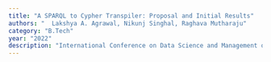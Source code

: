 ```yaml
---
title: "A SPARQL to Cypher Transpiler: Proposal and Initial Results"
authors: "	Lakshya A. Agrawal, Nikunj Singhal, Raghava Mutharaju"
category: "B.Tech"
year: "2022"
description: "International Conference on Data Science and Management of Data (CODS-COMAD), 2022"
---
```

